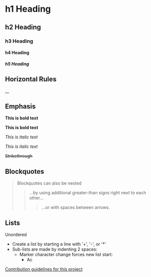 # h1 Heading
## h2 Heading
### h3 Heading
#### h4 Heading
##### h5 Heading

## Horizontal Rules

__

## Emphasis

**This is bold text**

__This is bold text__

*This is italic text*

_This is italic text_

~~Strikethrough~~

## Blockquotes

> Blockquotes can also be nested
>> ...by using additional greater-than signs right next to each other...
> > > ...or with spaces between arrows.

## Lists

Unordered
+ Create a list by starting a line with '+', '-', or '*'
+ Sub-lists are made by indenting 2 spaces:
    - Marker character change forces new list start:
      * Ac



[Contribution guidelines for this project](/product.pdf)
